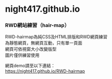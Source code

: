 # night417.github.io

### RWD網站練習（hair-map）

RWD-hairmap為純CSS及HTML排版和RWD網頁練習<br />
為靜態網頁，無網頁互動，只有單一頁面<br />
網頁可依視窗大小改變版型<br />
圖片僅供練習使用<br />

網頁demo請至以下連結：<br />
https://night417.github.io/RWD-hairmap
